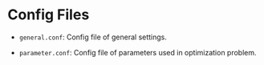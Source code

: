 # Config Files

 - `general.conf`: Config file of general settings.

 - `parameter.conf`: Config file of parameters used in optimization problem.
